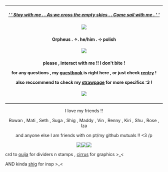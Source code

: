 ***
<h5 align="center">
  
[' ' Stay with me . . As we cross the empty skies . . Come sail with me . ' '](https://open.spotify.com/track/4FEr6dIdH6EqLKR0jB560J?si=0b0166967c964821)
<h5 align="center">
<img src="https://ouija.crd.co/assets/images/gallery01/075ab125.png?v=b8c53f22"/>
</h5>  

<h4 align="center">
Orpheus . ✧. he/him . ⊹ polish
</h4> 
<h5 align="center">
<img src="https://64.media.tumblr.com/5debe057e5229e86baf3975341f0c732/281bcab77118073a-bf/s640x960/e326a7edafd25fe1b7d8aa971b62e7f4968819cb.gifv"/>
</h5>  
<h4 align="center">

please , interact with me !! I don't bite !

for any questions , my [guestbook](https://ovrpheus.123guestbook.com/) is right here , or just check [rentry](https://rentry.co/biilian) !

also reccommend to check my [strawpage](https://wipyay.straw.page/) for more specifics :3 !
</h4> 

<h5 align="center">
<img src="https://ouija.crd.co/assets/images/gallery01/075ab125.png?v=b8c53f22"/>
</h5>  

***
<p align = "center">
I love my friends !!
<p>
<p align = "center">
Rowan , Mati , Seth , Suga , Shig , Maddy , Vin , Renny , Kiri , Shu , Rose , Iza  
<p>
<p align = "center">
and anyone else I am friends with on pt/my github mutuals !! <3 /p
<p>
<p align ="center">
<img src="https://ouija.crd.co/assets/images/gallery12/a916b736.png?v=b8c53f22"/><img src="https://ouija.crd.co/assets/images/gallery09/b9ad7c53.gif?v=b8c53f22"/><img src="https://ouija.crd.co/assets/images/gallery12/a916b736.png?v=b8c53f22"/>
</p>

crd to [ouija](https://ouija.crd.co/#) for dividers n stamps , [cirrus](https://www.tumblr.com/cirrusism) for graphics >_<

AND kinda [shig](https://github.com/neuvilIette) for insp >_<

